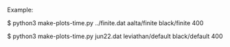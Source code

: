 Example:

$ python3 make-plots-time.py ../finite.dat aalta/finite black/finite 400

$ python3 make-plots-time.py jun22.dat leviathan/default black/default 400

